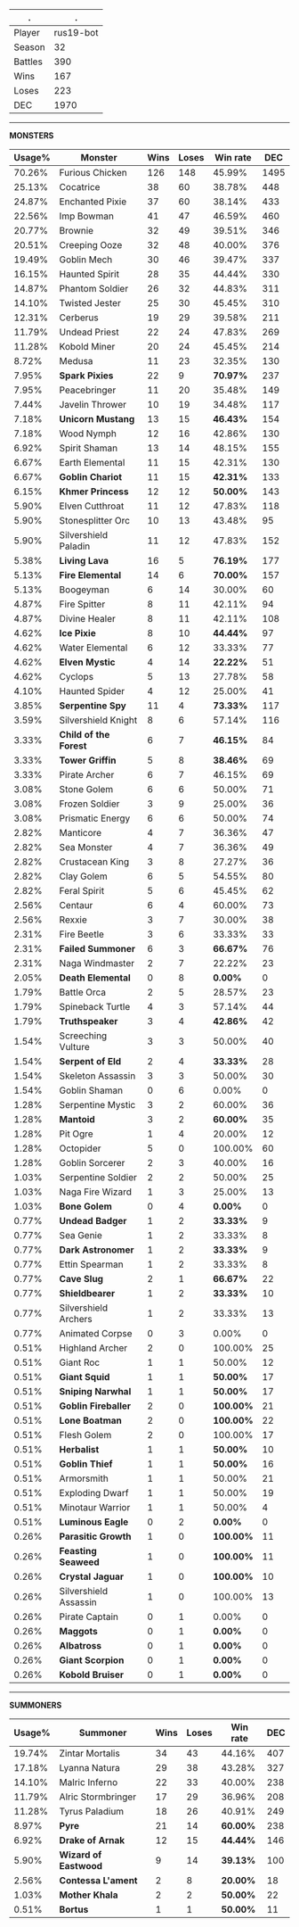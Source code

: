 .|.
|-|-
Player|rus19-bot
Season|32
Battles|390
Wins|167
Loses|223
DEC|1970

---
**MONSTERS**

Usage%|Monster|Wins|Loses|Win rate|DEC|
-|-|-|-|-|-|
70.26%|Furious Chicken|126|148|45.99%|1495|
25.13%|Cocatrice|38|60|38.78%|448|
24.87%|Enchanted Pixie|37|60|38.14%|433|
22.56%|Imp Bowman|41|47|46.59%|460|
20.77%|Brownie|32|49|39.51%|346|
20.51%|Creeping Ooze|32|48|40.00%|376|
19.49%|Goblin Mech|30|46|39.47%|337|
16.15%|Haunted Spirit|28|35|44.44%|330|
14.87%|Phantom Soldier|26|32|44.83%|311|
14.10%|Twisted Jester|25|30|45.45%|310|
12.31%|Cerberus|19|29|39.58%|211|
11.79%|Undead Priest|22|24|47.83%|269|
11.28%|Kobold Miner|20|24|45.45%|214|
8.72%|Medusa|11|23|32.35%|130|
7.95%|**Spark Pixies**|22|9|**70.97%**|237|
7.95%|Peacebringer|11|20|35.48%|149|
7.44%|Javelin Thrower|10|19|34.48%|117|
7.18%|**Unicorn Mustang**|13|15|**46.43%**|154|
7.18%|Wood Nymph|12|16|42.86%|130|
6.92%|Spirit Shaman|13|14|48.15%|155|
6.67%|Earth Elemental|11|15|42.31%|130|
6.67%|**Goblin Chariot**|11|15|**42.31%**|133|
6.15%|**Khmer Princess**|12|12|**50.00%**|143|
5.90%|Elven Cutthroat|11|12|47.83%|118|
5.90%|Stonesplitter Orc|10|13|43.48%|95|
5.90%|Silvershield Paladin|11|12|47.83%|152|
5.38%|**Living Lava**|16|5|**76.19%**|177|
5.13%|**Fire Elemental**|14|6|**70.00%**|157|
5.13%|Boogeyman|6|14|30.00%|60|
4.87%|Fire Spitter|8|11|42.11%|94|
4.87%|Divine Healer|8|11|42.11%|108|
4.62%|**Ice Pixie**|8|10|**44.44%**|97|
4.62%|Water Elemental|6|12|33.33%|77|
4.62%|**Elven Mystic**|4|14|**22.22%**|51|
4.62%|Cyclops|5|13|27.78%|58|
4.10%|Haunted Spider|4|12|25.00%|41|
3.85%|**Serpentine Spy**|11|4|**73.33%**|117|
3.59%|Silvershield Knight|8|6|57.14%|116|
3.33%|**Child of the Forest**|6|7|**46.15%**|84|
3.33%|**Tower Griffin**|5|8|**38.46%**|69|
3.33%|Pirate Archer|6|7|46.15%|69|
3.08%|Stone Golem|6|6|50.00%|71|
3.08%|Frozen Soldier|3|9|25.00%|36|
3.08%|Prismatic Energy|6|6|50.00%|74|
2.82%|Manticore|4|7|36.36%|47|
2.82%|Sea Monster|4|7|36.36%|49|
2.82%|Crustacean King|3|8|27.27%|36|
2.82%|Clay Golem|6|5|54.55%|80|
2.82%|Feral Spirit|5|6|45.45%|62|
2.56%|Centaur|6|4|60.00%|73|
2.56%|Rexxie|3|7|30.00%|38|
2.31%|Fire Beetle|3|6|33.33%|33|
2.31%|**Failed Summoner**|6|3|**66.67%**|76|
2.31%|Naga Windmaster|2|7|22.22%|23|
2.05%|**Death Elemental**|0|8|**0.00%**|0|
1.79%|Battle Orca|2|5|28.57%|23|
1.79%|Spineback Turtle|4|3|57.14%|44|
1.79%|**Truthspeaker**|3|4|**42.86%**|42|
1.54%|Screeching Vulture|3|3|50.00%|40|
1.54%|**Serpent of Eld**|2|4|**33.33%**|28|
1.54%|Skeleton Assassin|3|3|50.00%|30|
1.54%|Goblin Shaman|0|6|0.00%|0|
1.28%|Serpentine Mystic|3|2|60.00%|36|
1.28%|**Mantoid**|3|2|**60.00%**|35|
1.28%|Pit Ogre|1|4|20.00%|12|
1.28%|Octopider|5|0|100.00%|60|
1.28%|Goblin Sorcerer|2|3|40.00%|16|
1.03%|Serpentine Soldier|2|2|50.00%|25|
1.03%|Naga Fire Wizard|1|3|25.00%|13|
1.03%|**Bone Golem**|0|4|**0.00%**|0|
0.77%|**Undead Badger**|1|2|**33.33%**|9|
0.77%|Sea Genie|1|2|33.33%|8|
0.77%|**Dark Astronomer**|1|2|**33.33%**|9|
0.77%|Ettin Spearman|1|2|33.33%|8|
0.77%|**Cave Slug**|2|1|**66.67%**|22|
0.77%|**Shieldbearer**|1|2|**33.33%**|10|
0.77%|Silvershield Archers|1|2|33.33%|13|
0.77%|Animated Corpse|0|3|0.00%|0|
0.51%|Highland Archer|2|0|100.00%|25|
0.51%|Giant Roc|1|1|50.00%|12|
0.51%|**Giant Squid**|1|1|**50.00%**|17|
0.51%|**Sniping Narwhal**|1|1|**50.00%**|17|
0.51%|**Goblin Fireballer**|2|0|**100.00%**|21|
0.51%|**Lone Boatman**|2|0|**100.00%**|22|
0.51%|Flesh Golem|2|0|100.00%|17|
0.51%|**Herbalist**|1|1|**50.00%**|10|
0.51%|**Goblin Thief**|1|1|**50.00%**|16|
0.51%|Armorsmith|1|1|50.00%|21|
0.51%|Exploding Dwarf|1|1|50.00%|19|
0.51%|Minotaur Warrior|1|1|50.00%|4|
0.51%|**Luminous Eagle**|0|2|**0.00%**|0|
0.26%|**Parasitic Growth**|1|0|**100.00%**|11|
0.26%|**Feasting Seaweed**|1|0|**100.00%**|11|
0.26%|**Crystal Jaguar**|1|0|**100.00%**|10|
0.26%|Silvershield Assassin|1|0|100.00%|13|
0.26%|Pirate Captain|0|1|0.00%|0|
0.26%|**Maggots**|0|1|**0.00%**|0|
0.26%|**Albatross**|0|1|**0.00%**|0|
0.26%|**Giant Scorpion**|0|1|**0.00%**|0|
0.26%|**Kobold Bruiser**|0|1|**0.00%**|0|

---
**SUMMONERS**

Usage%|Summoner|Wins|Loses|Win rate|DEC|
-|-|-|-|-|-|
19.74%|Zintar Mortalis|34|43|44.16%|407|
17.18%|Lyanna Natura|29|38|43.28%|327|
14.10%|Malric Inferno|22|33|40.00%|238|
11.79%|Alric Stormbringer|17|29|36.96%|208|
11.28%|Tyrus Paladium|18|26|40.91%|249|
8.97%|**Pyre**|21|14|**60.00%**|238|
6.92%|**Drake of Arnak**|12|15|**44.44%**|146|
5.90%|**Wizard of Eastwood**|9|14|**39.13%**|100|
2.56%|**Contessa L'ament**|2|8|**20.00%**|18|
1.03%|**Mother Khala**|2|2|**50.00%**|22|
0.51%|**Bortus**|1|1|**50.00%**|11|
